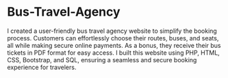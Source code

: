 # Bus-Travel-Agency
I created a user-friendly bus travel agency website to simplify the booking process. Customers can effortlessly choose their routes, buses, and seats, all while making secure online payments. As a bonus, they receive their bus tickets in PDF format for easy access. I built this website using PHP, HTML, CSS, Bootstrap, and SQL, ensuring a seamless and secure booking experience for travelers.

